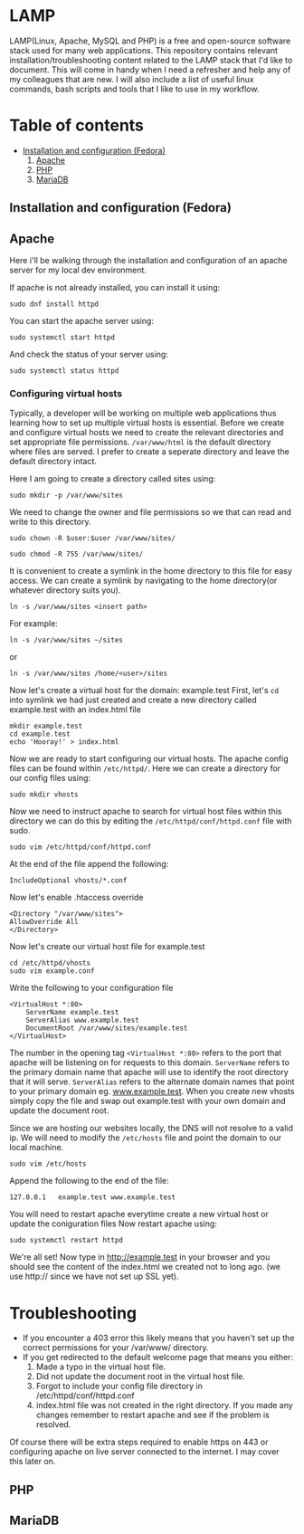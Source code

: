 # LAMP 
LAMP(Linux, Apache, MySQL and PHP) is a free and open-source software stack used for many web applications. This repository contains relevant installation/troubleshooting content related to the LAMP stack that I'd like to document. This will come in handy when I need a refresher and help any of my colleagues that are new. I will also include a list of useful linux commands, bash scripts and tools that I like to use in my workflow.

# Table of contents
* <a href=#lamp>Installation and configuration (Fedora)</a>
    1. <a href=#apache>Apache</a>
    2. <a href=#php>PHP</a>
    3. <a href=#mariadb>MariaDB</a>


## <a id="lamp">Installation and configuration (Fedora)</a>
## <a id="apache">Apache</a>
Here i'll be walking through the installation and configuration of an apache server for my local dev environment.

If apache is not already installed, you can install it using:
```
sudo dnf install httpd
```

You can start the apache server using:
```
sudo systemctl start httpd
```

And check the status of your server using:
```
sudo systemctl status httpd
```

### Configuring virtual hosts
Typically, a developer will be working on multiple web applications thus learning how to set up multiple virtual hosts is essential. Before we create and configure virtual hosts we need to create the relevant directories and set appropriate file permissions. ```/var/www/html``` is the default directory where files are served. I prefer to create a seperate directory and leave the default directory intact.

Here I am going to create a directory called sites using:
```
sudo mkdir -p /var/www/sites
```
We need to change the owner and file permissions so we that can read and write to this directory.
```
sudo chown -R $user:$user /var/www/sites/
```
```
sudo chmod -R 755 /var/www/sites/
```

It is convenient to create a symlink in the home directory to this file for easy access. We can create a symlink by navigating to the home directory(or whatever directory suits you).
```
ln -s /var/www/sites <insert path>
```

For example:
```
ln -s /var/www/sites ~/sites
```
or
```
ln -s /var/www/sites /home/<user>/sites
```
Now let's create a virtual host for the domain: example.test
First, let's ```cd``` into symlink we had just created and create a new directory called example.test with an index.html file
```
mkdir example.test
cd example.test
echo 'Hooray!' > index.html
```

Now we are ready to start configuring our virtual hosts. The apache config files can be found within ```/etc/httpd/```. Here we can create a directory for our config files using:
```
sudo mkdir vhosts
```
Now we need to instruct apache to search for virtual host files within this directory we can do this by editing the ```/etc/httpd/conf/httpd.conf``` file with sudo.
```
sudo vim /etc/httpd/conf/httpd.conf
```
At the end of the file append the following:
```
IncludeOptional vhosts/*.conf
```
Now let's enable .htaccess override

```
<Directory "/var/www/sites">
AllowOverride All
</Directory>
```

Now let's create our virtual host file for example.test
```
cd /etc/httpd/vhosts
sudo vim example.conf
```
Write the following to your configuration file
```
<VirtualHost *:80>
    ServerName example.test
    ServerAlias www.example.test
    DocumentRoot /var/www/sites/example.test
</VirtualHost>
```
The number in the opening tag ```<VirtualHost *:80>``` refers to the port that apache will be listening on for requests to this domain.
```ServerName``` refers to the primary domain name that apache will use to identify the root directory that it will serve.
```ServerAlias``` refers to the alternate domain names that point to your primary domain eg. www.example.test.
When you create new vhosts simply copy the file and swap out example.test with your own domain and update the document root.

Since we are hosting our websites locally, the DNS will not resolve to a valid ip. We will need to modify the ```/etc/hosts``` file and point the domain to our local machine. 

```
sudo vim /etc/hosts
```
Append the following to the end of the file:
```
127.0.0.1   example.test www.example.test
```
You will need to restart apache everytime create a new virtual host or update the coniguration files Now restart apache using:
```
sudo systemctl restart httpd
```
We're all set!
Now type in http://example.test in your browser and you should see the content of the index.html we created not to long ago. (we use http:// since we have not set up SSL yet).

# Troubleshooting
* If you encounter a 403 error this likely means that you haven't set up the correct permissions for your /var/www/<domain> directory.
* If you get redirected to the default welcome page that means you either: 
    1. Made a typo in the virtual host file.
    2. Did not update the document root in the virtual host file.
    3. Forgot to include your config file directory in /etc/httpd/conf/httpd.conf
    3. index.html file was not created in the right directory.
If you made any changes remember to restart apache and see if the problem is resolved.

Of course there will be extra steps required to enable https on 443 or configuring apache on live server connected to the internet. I may cover this later on.
## <a id="php">PHP</a>
## <a id="maria">MariaDB</a>


